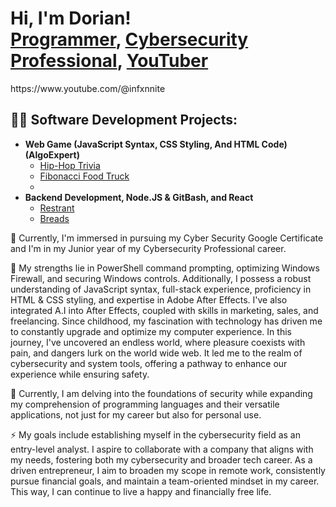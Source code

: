 <h1>Hi, I'm Dorian! <br/><a href="https://github.com/infxnnite-eight">Programmer</a>, <a href="https://www.linkedin.com/in/dorian-quintana-0ba8b128a//">Cybersecurity Professional</a>, <a href="">YouTuber</a></h1>https://www.youtube.com/@infxnnite

<h2>👨‍💻 Software Development Projects:</h2>

- <b>Web Game (JavaScript Syntax, CSS Styling, And HTML Code) (AlgoExpert)</b>
  - [Hip-Hop Trivia](https://github.com/infxnnite-eight/Hip-Hop-Trivia.git)
  - [Fibonacci Food Truck](https://codepen.io/infxnnite/pen/zYMvoqq)
  - 
- <b>Backend Development, Node.JS & GitBash, and React</b>
  - [Restrant](https//github.com/infxnnite-eight/project-rest-rest.git)
  - [Breads](https://github.com/infxnnite-eight/project-breads.git)


🔭 Currently, I'm immersed in pursuing my Cyber Security Google Certificate and I'm in my Junior year of my Cybersecurity Professional career. 

💪 My strengths lie in PowerShell command prompting, optimizing Windows Firewall, and securing Windows controls. Additionally, I possess a robust understanding of JavaScript syntax, full-stack experience, proficiency in HTML & CSS styling, and expertise in Adobe After Effects. I've also integrated A.I into After Effects, coupled with skills in marketing, sales, and freelancing. Since childhood, my fascination with technology has driven me to constantly upgrade and optimize my computer experience. In this journey, I've uncovered an endless world, where pleasure coexists with pain, and dangers lurk on the world wide web. It led me to the realm of cybersecurity and system tools, offering a pathway to enhance our experience while ensuring safety.

🌱 Currently, I am delving into the foundations of security while expanding my comprehension of programming languages and their versatile applications, not just for my career but also for personal use.

⚡ My goals include establishing myself in the cybersecurity field as an entry-level analyst. I aspire to collaborate with a company that aligns with my needs, fostering both my cybersecurity and broader tech career. As a driven entrepreneur, I aim to broaden my scope in remote work, consistently pursue financial goals, and maintain a team-oriented mindset in my career. This way, I can continue to live a happy and financially free life.
